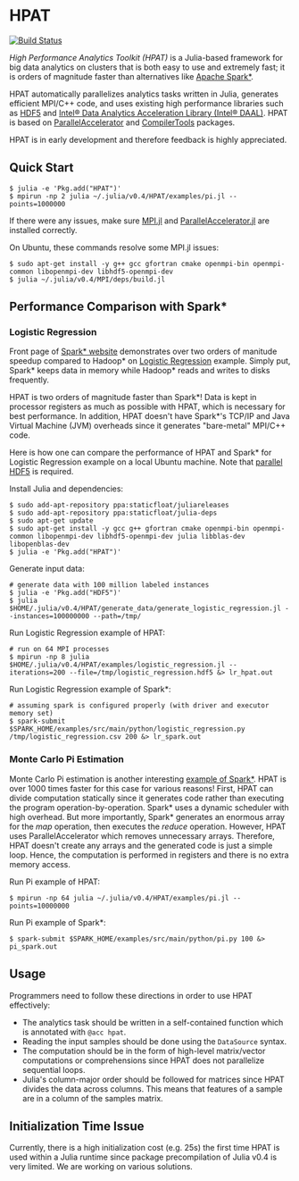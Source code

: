 # HPAT

[![Build Status](https://travis-ci.org/IntelLabs/HPAT.jl.svg?branch=master)](https://travis-ci.org/IntelLabs/HPAT.jl)

*High Performance Analytics Toolkit (HPAT)* is a Julia-based framework for big data analytics on clusters that
is both easy to use and extremely fast; it is orders of magnitude faster than alternatives 
like [Apache Spark\*](http://spark.apache.org/).  

HPAT automatically parallelizes analytics tasks written in Julia, generates efficient MPI/C++ code, 
and uses existing high performance libraries such as [HDF5](https://www.hdfgroup.org/HDF5/)
and [Intel&reg; Data Analytics Acceleration Library (Intel&reg; DAAL)](https://software.intel.com/en-us/daal). 
HPAT is based on [ParallelAccelerator](https://github.com/IntelLabs/ParallelAccelerator.jl) 
and [CompilerTools](https://github.com/IntelLabs/CompilerTools.jl) packages. 

HPAT is in early development and therefore feedback is highly appreciated.

## Quick Start
```shell
$ julia -e 'Pkg.add("HPAT")'
$ mpirun -np 2 julia ~/.julia/v0.4/HPAT/examples/pi.jl --points=1000000 
```

If there were any issues, make sure [MPI.jl](https://github.com/JuliaParallel/MPI.jl) 
and [ParallelAccelerator.jl](https://github.com/IntelLabs/ParallelAccelerator.jl)
are installed correctly.

On Ubuntu, these commands resolve some MPI.jl issues:
```shell
$ sudo apt-get install -y g++ gcc gfortran cmake openmpi-bin openmpi-common libopenmpi-dev libhdf5-openmpi-dev
$ julia ~/.julia/v0.4/MPI/deps/build.jl
```

## Performance Comparison with Spark\*
### Logistic Regression

Front page of [Spark\* website](http://spark.apache.org/) demonstrates over two orders of manitude
speedup compared to Hadoop\* on [Logistic Regression](https://github.com/apache/spark/blob/master/examples/src/main/python/logistic_regression.py) example. Simply put, Spark\* keeps data
in memory while Hadoop\* reads and writes to disks frequently.

HPAT is two orders of magnitude faster than Spark\*!
Data is kept in processor registers as much as possible with HPAT, which is necessary for best performance.
In addition, HPAT doesn't have Spark\*'s TCP/IP and Java Virtual Machine (JVM) overheads since it generates "bare-metal" MPI/C++ code.

Here is how one can compare the performance of HPAT and Spark\* for Logistic Regression example on a local Ubuntu machine.
Note that [parallel HDF5](https://www.hdfgroup.org/HDF5/PHDF5/) is required.

Install Julia and dependencies:
```shell
$ sudo add-apt-repository ppa:staticfloat/juliareleases
$ sudo add-apt-repository ppa:staticfloat/julia-deps
$ sudo apt-get update
$ sudo apt-get install -y gcc g++ gfortran cmake openmpi-bin openmpi-common libopenmpi-dev libhdf5-openmpi-dev julia libblas-dev libopenblas-dev
$ julia -e 'Pkg.add("HPAT")' 
```


Generate input data:
```shell
# generate data with 100 million labeled instances
$ julia -e 'Pkg.add("HDF5")'
$ julia $HOME/.julia/v0.4/HPAT/generate_data/generate_logistic_regression.jl --instances=100000000 --path=/tmp/
```

Run Logistic Regression example of HPAT:
```shell
# run on 64 MPI processes
$ mpirun -np 8 julia $HOME/.julia/v0.4/HPAT/examples/logistic_regression.jl --iterations=200 --file=/tmp/logistic_regression.hdf5 &> lr_hpat.out
```

Run Logistic Regression example of Spark\*:
```shell
# assuming spark is configured properly (with driver and executor memory set)
$ spark-submit $SPARK_HOME/examples/src/main/python/logistic_regression.py /tmp/logistic_regression.csv 200 &> lr_spark.out
```
### Monte Carlo Pi Estimation
Monte Carlo Pi estimation is another interesting [example of Spark\*](https://github.com/apache/spark/blob/master/examples/src/main/python/pi.py).
HPAT is over 1000 times faster for this case for various reasons!
First, HPAT can divide computation statically since it generates code rather than executing the program operation-by-operation.
Spark\* uses a dynamic scheduler with high overhead. But more importantly, Spark\* generates an enormous
array for the *map* operation, then executes the *reduce* operation. However, HPAT uses ParallelAccelerator
which removes unnecessary arrays. Therefore, HPAT doesn't create any arrays and the generated code is just a simple loop.
Hence, the computation is performed in registers and there is no extra memory access.

Run Pi example of HPAT:
```shell
$ mpirun -np 64 julia ~/.julia/v0.4/HPAT/examples/pi.jl --points=10000000
```

Run Pi example of Spark\*:
```shell
$ spark-submit $SPARK_HOME/examples/src/main/python/pi.py 100 &> pi_spark.out
```

## Usage

Programmers need to follow these directions in order to use HPAT effectively:
- The analytics task should be written in a self-contained function
  which is annotated with `@acc hpat`.
- Reading the input samples should be done using the `DataSource` syntax. 
- The computation should be in the form of high-level matrix/vector computations or comprehensions
since HPAT does not parallelize sequential loops.
- Julia's column-major order should be followed for matrices since HPAT divides the data across columns.
This means that features of a sample are in a column of the samples matrix.

## Initialization Time Issue 

Currently, there is a high initialization cost (e.g. 25s) the first time HPAT is
used within a Julia runtime since package precompilation
of Julia v0.4 is very limited. We are working on various solutions.


